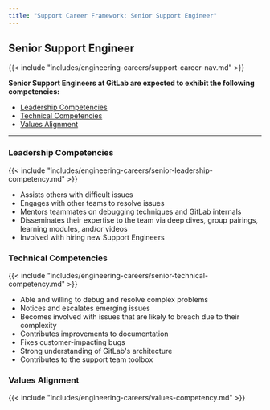 ```yaml
---
title: "Support Career Framework: Senior Support Engineer"
---
```


## Senior Support Engineer

 {{< include "includes/engineering-careers/support-career-nav.md" >}}

**Senior Support Engineers at GitLab are expected to exhibit the following competencies:**

- [Leadership Competencies](#leadership-competencies)
- [Technical Competencies](#technical-competencies)
- [Values Alignment](#values-alignment)

---

### Leadership Competencies

{{< include "includes/engineering-careers/senior-leadership-competency.md" >}}

- Assists others with difficult issues
- Engages with other teams to resolve issues
- Mentors teammates on debugging techniques and GitLab internals
- Disseminates their expertise to the team via deep dives, group pairings, learning modules, and/or videos
- Involved with hiring new Support Engineers

### Technical Competencies

{{< include "includes/engineering-careers/senior-technical-competency.md" >}}

- Able and willing to debug and resolve complex problems
- Notices and escalates emerging issues
- Becomes involved with issues that are likely to breach
  due to their complexity
- Contributes improvements to documentation
- Fixes customer-impacting bugs
- Strong understanding of GitLab's architecture
- Contributes to the support team toolbox

### Values Alignment

{{< include "includes/engineering-careers/values-competency.md" >}}
